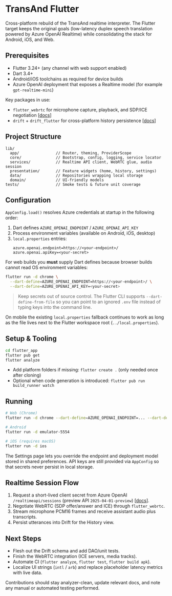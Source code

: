 # TransAnd Flutter
Cross-platform rebuild of the TransAnd realtime interpreter. The Flutter target keeps the original goals (low-latency duplex speech translation powered by Azure OpenAI Realtime) while consolidating the stack for Android, iOS, and Web.

## Prerequisites

- Flutter 3.24+ (any channel with web support enabled)
- Dart 3.4+
- Android/iOS toolchains as required for device builds
- Azure OpenAI deployment that exposes a Realtime model (for example `gpt-realtime-mini`)

Key packages in use:

- `flutter_webrtc` for microphone capture, playback, and SDP/ICE negotiation [[docs](https://github.com/flutter-webrtc/flutter-webrtc/blob/main/README.md)]
- `drift` + `drift_flutter` for cross-platform history persistence [[docs](https://github.com/simolus3/drift/blob/develop/drift_flutter/README.md)]

## Project Structure

```
lib/
  app/                // Router, theming, ProviderScope
  core/               // Bootstrap, config, logging, service locator
  services/           // Realtime API client, WebRTC glue, audio session
  presentation/       // Feature widgets (home, history, settings)
  data/               // Repositories wrapping local storage
  domain/             // UI-friendly models
tests/                // Smoke tests & future unit coverage
```

## Configuration

`AppConfig.load()` resolves Azure credentials at startup in the following order:

1. Dart defines `AZURE_OPENAI_ENDPOINT` / `AZURE_OPENAI_API_KEY`
2. Process environment variables (available on Android, iOS, desktop)
3. `local.properties` entries:
   ```
   azure.openai.endpoint=https://<your-endpoint>/
   azure.openai.apiKey=<your-secret>
   ```

For web builds you **must** supply Dart defines because browser builds cannot read OS environment variables:

```bash
flutter run -d chrome \
  --dart-define=AZURE_OPENAI_ENDPOINT=https://<your-endpoint>/ \
  --dart-define=AZURE_OPENAI_API_KEY=<your-secret>
```

> Keep secrets out of source control. The Flutter CLI supports `--dart-define-from-file` so you can point to an ignored `.env` file instead of typing keys into the command line.

On mobile the existing `local.properties` fallback continues to work as long as the file lives next to the Flutter workspace root (`../local.properties`).

## Setup & Tooling

```bash
cd flutter_app
flutter pub get
flutter analyze
```

- Add platform folders if missing: `flutter create .` (only needed once after cloning)
- Optional when code generation is introduced: `flutter pub run build_runner watch`

## Running

```bash
# Web (Chrome)
flutter run -d chrome --dart-define=AZURE_OPENAI_ENDPOINT=... --dart-define=AZURE_OPENAI_API_KEY=...

# Android
flutter run -d emulator-5554

# iOS (requires macOS)
flutter run -d ios
```

The Settings page lets you override the endpoint and deployment model stored in shared preferences. API keys are still provided via `AppConfig` so that secrets never persist in local storage.

## Realtime Session Flow

1. Request a short-lived client secret from Azure OpenAI `/realtimeapi/sessions` (preview API `2025-04-01-preview`) [[docs](https://github.com/azure-samples/aoai-realtime-audio-sdk/blob/main/samples/middle-tier/README.md)].
2. Negotiate WebRTC (SDP offer/answer and ICE) through `flutter_webrtc`.
3. Stream microphone PCM16 frames and receive assistant audio plus transcripts.
4. Persist utterances into Drift for the History view.

## Next Steps

- Flesh out the Drift schema and add DAO/unit tests.
- Finish the WebRTC integration (ICE servers, media tracks).
- Automate CI (`flutter analyze`, `flutter test`, `flutter build apk`).
- Localize UI strings (`intl` / `arb`) and replace placeholder latency metrics with live data.

Contributions should stay analyzer-clean, update relevant docs, and note any manual or automated testing performed.
